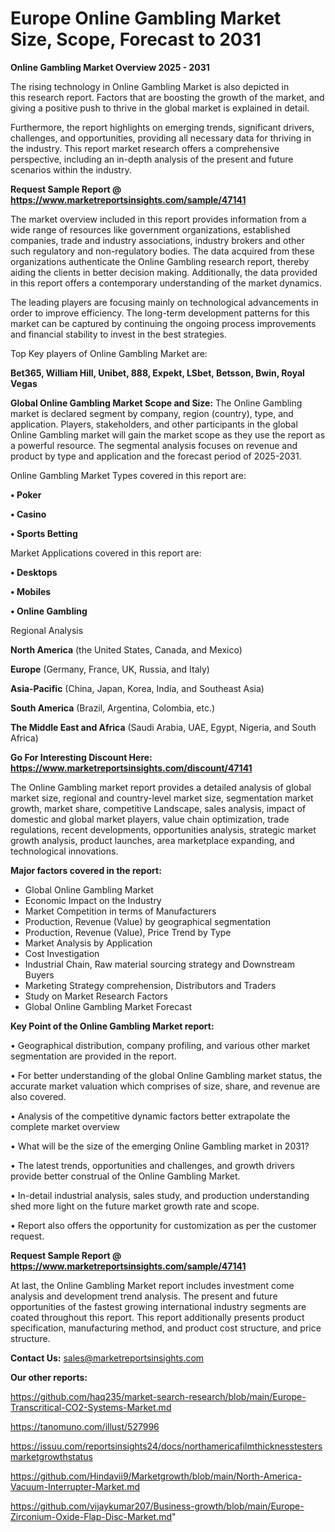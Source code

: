 # Europe Online Gambling Market Size, Scope, Forecast to 2031

<Strong> Online Gambling Market Overview 2025 - 2031</strong>

The rising technology in Online Gambling Market is also depicted in this research report. Factors that are boosting the growth of the market, and giving a positive push to thrive in the global market is explained in detail.

Furthermore, the report highlights on emerging trends, significant drivers, challenges, and opportunities, providing all necessary data for thriving in the industry. This report market research offers a comprehensive perspective, including an in-depth analysis of the present and future scenarios within the industry.

<strong>Request Sample Report @ <a href=https://www.marketreportsinsights.com/sample/47141>https://www.marketreportsinsights.com/sample/47141</a></strong>

The market overview included in this report provides information from a wide range of resources like government organizations, established companies, trade and industry associations, industry brokers and other such regulatory and non-regulatory bodies. The data acquired from these organizations authenticate the Online Gambling research report, thereby aiding the clients in better decision making. Additionally, the data provided in this report offers a contemporary understanding of the market dynamics.

The leading players are focusing mainly on technological advancements in order to improve efficiency. The long-term development patterns for this market can be captured by continuing the ongoing process improvements and financial stability to invest in the best strategies.

Top Key players of Online Gambling Market are:

<strong>Bet365, William Hill, Unibet, 888, Expekt, LSbet, Betsson, Bwin, Royal Vegas</strong>

<strong><b>Global Online Gambling Market Scope and Size:</b></strong>
The Online Gambling market is declared segment by company, region (country), type, and application. Players, stakeholders, and other participants in the global Online Gambling market will gain the market scope as they use the report as a powerful resource. The segmental analysis focuses on revenue and product by type and application and the forecast period of 2025-2031.

Online Gambling Market Types covered in this report are:

<strong>•  Poker

•  Casino

•  Sports Betting</strong>

Market Applications covered in this report are:

<strong>•  Desktops

•  Mobiles

•  Online Gambling</strong> 

Regional Analysis

<strong>North America</strong> (the United States, Canada, and Mexico)

<strong>Europe</strong> (Germany, France, UK, Russia, and Italy)

<strong>Asia-Pacific</strong> (China, Japan, Korea, India, and Southeast Asia)

<strong>South America</strong> (Brazil, Argentina, Colombia, etc.)

<strong>The Middle East and Africa</strong> (Saudi Arabia, UAE, Egypt, Nigeria, and South Africa)

<strong>Go For Interesting Discount Here: <a href=https://www.marketreportsinsights.com/discount/47141>https://www.marketreportsinsights.com/discount/47141</a></strong>

The Online Gambling market report provides a detailed analysis of global market size, regional and country-level market size, segmentation market growth, market share, competitive Landscape, sales analysis, impact of domestic and global market players, value chain optimization, trade regulations, recent developments, opportunities analysis, strategic market growth analysis, product launches, area marketplace expanding, and technological innovations.

<strong><b>Major factors covered in the report:</b></strong>
<ul>
  <li>Global Online Gambling Market </li>
  <li>Economic Impact on the Industry</li>
  <li>Market Competition in terms of Manufacturers</li>
  <li>Production, Revenue (Value) by geographical segmentation</li>
  <li>Production, Revenue (Value), Price Trend by Type</li>
  <li>Market Analysis by Application</li>
  <li>Cost Investigation</li>
  <li>Industrial Chain, Raw material sourcing strategy and Downstream Buyers</li>
  <li>Marketing Strategy comprehension, Distributors and Traders</li>
  <li>Study on Market Research Factors</li>
  <li>Global Online Gambling Market Forecast</li>
</ul>

<strong><b>Key Point of the Online Gambling Market report:</b></strong>

• Geographical distribution, company profiling, and various other market segmentation are provided in the report.

• For better understanding of the global Online Gambling market status, the accurate market valuation which comprises of size, share, and revenue are also covered.

• Analysis of the competitive dynamic factors better extrapolate the complete market overview

• What will be the size of the emerging Online Gambling market in 2031?

• The latest trends, opportunities and challenges, and growth drivers provide better construal of the Online Gambling Market.

• In-detail industrial analysis, sales study, and production understanding shed more light on the future market growth rate and scope.

• Report also offers the opportunity for customization as per the customer request.

<strong>Request Sample Report @ <a href=https://www.marketreportsinsights.com/sample/47141>https://www.marketreportsinsights.com/sample/47141</a></strong>

At last, the Online Gambling Market report includes investment come analysis and development trend analysis. The present and future opportunities of the fastest growing international industry segments are coated throughout this report. This report additionally presents product specification, manufacturing method, and product cost structure, and price structure.

<strong>Contact Us:</strong>
sales@marketreportsinsights.com

<strong>Our other reports:</strong>

<a href=https://github.com/haq235/market-search-research/blob/main/Europe-Transcritical-CO2-Systems-Market.md>https://github.com/haq235/market-search-research/blob/main/Europe-Transcritical-CO2-Systems-Market.md</a>

<a href=https://tanomuno.com/illust/527996>https://tanomuno.com/illust/527996</a>

<a href=https://issuu.com/reportsinsights24/docs/northamericafilmthicknesstestersmarketgrowthstatus>https://issuu.com/reportsinsights24/docs/northamericafilmthicknesstestersmarketgrowthstatus</a>

<a href=https://github.com/Hindavii9/Marketgrowth/blob/main/North-America-Vacuum-Interrupter-Market.md>https://github.com/Hindavii9/Marketgrowth/blob/main/North-America-Vacuum-Interrupter-Market.md</a>

<a href=https://github.com/vijaykumar207/Business-growth/blob/main/Europe-Zirconium-Oxide-Flap-Disc-Market.md>https://github.com/vijaykumar207/Business-growth/blob/main/Europe-Zirconium-Oxide-Flap-Disc-Market.md</a>"
